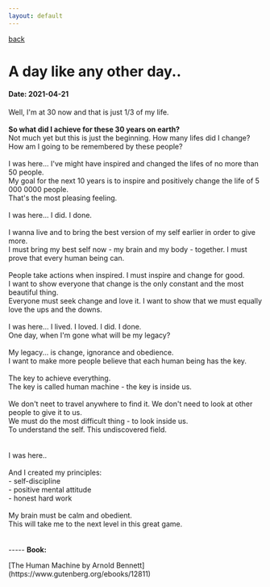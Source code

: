 ```yaml
---
layout: default
---
```

[back](./full-list.md)

<h1>
A day like any other day..
</h1>
<h4>
Date: 2021-04-21
</h4>
<p>
Well, I'm at 30 now and that is just 1/3 of my life. <br>
<br>
<strong>So what did I achieve for these 30 years on earth?<br></strong>
Not much yet but this is just the beginning. How many lifes did I change?<br>
How am I going to be remembered by these people?<br>
<br>
I was here... I've might have inspired and changed the lifes of no more than 50 people.<br>
My goal for the next 10 years is to inspire and positively change the life of 5 000 0000 people.<br>
That's the most pleasing feeling.<br>
<br>
I was here... I did. I done.<br>
<br>
I wanna live and to bring the best version of my self earlier in order to give more. <br>
I must bring my best self now - my brain and my body - together. I must prove that every human being can. <br>
<br>
People take actions when inspired. I must inspire and change for good.<br>
I want to show everyone that change is the only constant and the most beautiful thing.<br>
Everyone must seek change and love it. I want to show that we must equally love the ups and the downs.<br>
<br>
I was here... I lived. I loved. I did. I done.<br>
One day, when I'm gone what will be my legacy?<br>
<br>
My legacy... is change, ignorance and obedience.<br>
I want to make more people believe that each human being has the key.<br>
<br>
The key to achieve everything.<br>
The key is called human machine - the key is inside us.<br>
<br>
We don't neet to travel anywhere to find it. We don't need to look at other people to give it to us.<br>
We must do the most difficult thing - to look inside us.<br>
To understand the self. This undiscovered field.<br>
<br>
<br>
I was here..<br>
<br>
And I created my principles:<br>
- self-discipline<br>
- positive mental attitude<br>
- honest hard work<br>
<br>
My brain must be calm and obedient.<br>
This will take me to the next level in this great game.<br>
<br>
<br>
-----
<strong>Book:</strong>
<p>[The Human Machine by Arnold Bennett](https://www.gutenberg.org/ebooks/12811)</p>
<br>
